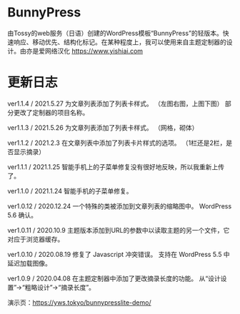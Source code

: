 # BunnyPress
由Tossy的web服务（日语）创建的WordPress模板“BunnyPress”的轻版本。快速响应、移动优先、结构化标记。在某种程度上，我可以使用来自主题定制器的设计。由亦是爱网络汉化 https://www.yishiai.com

# 更新日志

ver1.1.4 / 2021.5.27
为文章列表添加了列表卡样式。
（左图右图，上图下图）
部分更改了定制器的项目名称。

ver1.1.3 / 2021.5.26
为文章列表添加了列表卡样式。
（网格，砌体）

ver1.1.2 / 2021.2.3
在文章列表中添加了列表卡片样式的选项。
（1栏还是2栏，是否显示摘录）

ver1.1.1 / 2021.1.25
智能手机上的子菜单修复没有很好地反映，所以我重新上传了。

ver1.1.0 / 2021.1.24
智能手机的子菜单修复。

ver1.0.12 / 2020.12.24
一个特殊的类被添加到文章列表的缩略图中。
WordPress 5.6 确认。

ver1.0.11 / 2020.10.9
主题版本添加到URL的参数中以读取主题的另一个文件，它对应于浏览器缓存。

ver1.0.10 / 2020.08.19
修复了 Javascript 冲突错误。
支持在 WordPress 5.5 中延迟加载图像。

ver1.0.9 / 2020.04.08
在主题定制器中添加了更改摘录长度的功能。
从“设计设置”->“粗略设计”->“摘录长度”。


演示页：https://yws.tokyo/bunnypresslite-demo/
